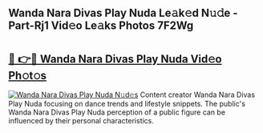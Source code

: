 ## Wanda Nara Divas Play Nuda Le𝚊k𝚎d N𝚞𝚍e - Part-Rj1 Vid𝚎o Le𝚊ks Photos 7F2Wg

# <h2><a href="http://fbe66h.evod.top/?m=Wanda+Nara+Divas+Play+Nuda">🔗 👉🔴 Wanda Nara Divas Play Nuda Vid𝚎o Ph𝚘t𝚘s</a></h2>

[![Wanda Nara Divas Play Nuda N𝚞d𝚎s](https://i.imgur.com/8V9OHl7.gif)](http://fbe66h.evod.top/?m=Wanda+Nara+Divas+Play+Nuda)
Content creator Wanda Nara Divas Play Nuda focusing on dance trends and lifestyle snippets. The public's Wanda Nara Divas Play Nuda perception of a public figure can be influenced by their personal characteristics. 
